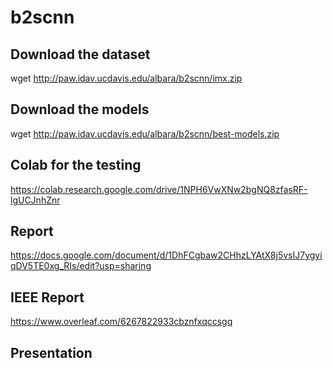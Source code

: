# b2scnn

## Download the dataset
wget http://paw.idav.ucdavis.edu/albara/b2scnn/imx.zip

## Download the models
wget http://paw.idav.ucdavis.edu/albara/b2scnn/best-models.zip

## Colab for the testing
https://colab.research.google.com/drive/1NPH6VwXNw2bgNQ8zfasRF-lgUCJnhZnr

## Report
https://docs.google.com/document/d/1DhFCgbaw2CHhzLYAtX8j5vsIJ7ygyiqDV5TE0xg_RIs/edit?usp=sharing

## IEEE Report 
https://www.overleaf.com/6267822933cbznfxqccsgq

## Presentation 
